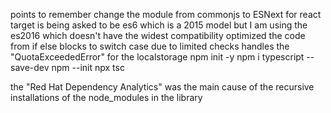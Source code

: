 points to remember
change the module from commonjs to ESNext for react 
target is being asked to be es6 which is a 2015 model but I am using the es2016 which doesn't have the widest compatibility
optimized the code from if else blocks to switch case due to limited checks
handles the "QuotaExceededError" for the localstorage
npm init -y
npm i typescript --save-dev
npm --init
npx tsc


the "Red Hat Dependency Analytics" was the main cause of the recursive installations of the node_modules in the library